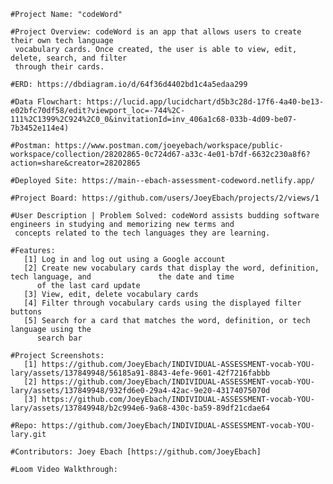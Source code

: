     #Project Name: "codeWord"

    #Project Overview: codeWord is an app that allows users to create their own tech language 
     vocabulary cards. Once created, the user is able to view, edit, delete, search, and filter 
     through their cards.    
   
    #ERD: https://dbdiagram.io/d/64f36d4402bd1c4a5edaa299
    
    #Data Flowchart: https://lucid.app/lucidchart/d5b3c28d-17f6-4a40-be13-e02bfc70df58/edit?viewport_loc=-744%2C-111%2C1399%2C924%2C0_0&invitationId=inv_406a1c68-033b-4d09-be07-7b3452e114e4)   

    #Postman: https://www.postman.com/joeyebach/workspace/public-workspace/collection/28202865-0c724d67-a33c-4e01-b7df-6632c230a8f6? action=share&creator=28202865
    
    #Deployed Site: https://main--ebach-assessment-codeword.netlify.app/

    #Project Board: https://github.com/users/JoeyEbach/projects/2/views/1

    #User Description | Problem Solved: codeWord assists budding software engineers in studying and memorizing new terms and 
     concepts related to the tech languages they are learning. 
    
    #Features: 
       [1] Log in and log out using a Google account
       [2] Create new vocabulary cards that display the word, definition, tech language, and               the date and time 
          of the last card update
       [3] View, edit, delete vocabulary cards
       [4] Filter through vocabulary cards using the displayed filter buttons
       [5] Search for a card that matches the word, definition, or tech language using the 
          search bar

    #Project Screenshots: 
       [1] https://github.com/JoeyEbach/INDIVIDUAL-ASSESSMENT-vocab-YOU-lary/assets/137849948/56185a91-8843-4efe-9601-42f7216fabbb
       [2] https://github.com/JoeyEbach/INDIVIDUAL-ASSESSMENT-vocab-YOU-lary/assets/137849948/932fd6e0-29a4-42ac-9e20-43174075070d
       [3] https://github.com/JoeyEbach/INDIVIDUAL-ASSESSMENT-vocab-YOU-lary/assets/137849948/b2c994e6-9a68-430c-ba59-89df21cdae64

    #Repo: https://github.com/JoeyEbach/INDIVIDUAL-ASSESSMENT-vocab-YOU-lary.git

    #Contributors: Joey Ebach [https://github.com/JoeyEbach]

    #Loom Video Walkthrough: 
